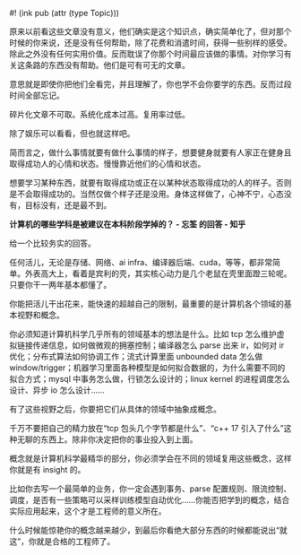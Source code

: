 #! (ink pub (attr (type Topic)))

原来以前看这些文章没有意义，他们确实是这个知识点，确实简单化了，但对那个时候的你来说，还是没有任何帮助，除了花费和消遣时间，获得一些别样的感受。除此之外没有任何实用价值。反而耽误了你那个时间最应该做的事情。对你学习有关这条路的东西没有帮助。他们是可有可无的文章。

意思就是即使你把他们全看完，并且理解了，你也学不会你要学的东西。反而过段时间全部忘记。

碎片化文章不可取。系统化成本过高。复用率过低。

除了娱乐可以看看，但也就这样吧。

简而言之，做什么事情就要有做什么事情的样子，想要健身就要有人家正在健身且取得成功人的心情和状态。慢慢靠近他们的心情和状态。

想要学习某种东西，就要有取得成功或正在以某种状态取得成功的人的样子。否则是不会取得成功的。当然仅做个样子还是没用。身体这样做了，心神不宁，心态没有，目标没有，还是最不到。

**计算机的哪些学科是被建议在本科阶段学掉的？ - 忘筌 的回答 - 知乎**

给一个比较务实的回答。

任何活儿，无论是存储、网络、ai infra、编译器后端、cuda，等等，都非常简单。外表高大上，看着是宾利的壳，其实核心动力是几个老鼠在壳里面蹬三轮呢。只要你干一两年基本都懂了。

你能把活儿干出花来，能快速的超越自己的限制，最重要的是计算机各个领域的基本视野和概念。

你必须知道计算机科学几乎所有的领域基本的想法是什么。比如 tcp 怎么维护虚拟链接传递信息，如何做微观的拥塞控制；编译器怎么 parse 出来 ir，如何对 ir 优化；分布式算法如何协调工作；流式计算里面 unbounded data 怎么做 window/trigger；机器学习里面各种模型是如何拟合数据的，为什么需要不同的拟合方式；mysql 中事务怎么做，行锁怎么设计的；linux kernel 的进程调度怎么设计、异步 io 怎么设计……

有了这些视野之后，你要把它们从具体的领域中抽象成概念。

千万不要把自己的精力放在“tcp 包头几个字节都是什么”、“c++ 17 引入了什么”这种无聊的东西上。除非你决定把你的事业投入到上面。

概念就是计算机科学最精华的部分，你必须学会在不同的领域复用这些概念，这样你就是有 insight 的。

比如你去写一个最简单的业务，你一定会遇到事务、parse 配置规则、限流控制、调度，是否有一些策略可以采样训练模型自动优化……你能否把学到的概念，结合实际应用起来，这个才是工程师的意义所在。

什么时候能惊艳你的概念越来越少，到最后你看绝大部分东西的时候都能说出“就这”，你就是合格的工程师了。